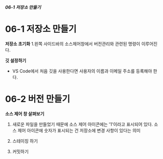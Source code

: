 ***06-1 저장소 만들기***

# 06-1 저장소 만들기

**저장소 초기화**
1.왼쪽 사이드바의 소스제어창에서 버전관리와 관련된 명령이 이루어진다.

**깃 설정하기**
- VS Code에서 처음 깃을 사용한다면 사용자의 이름과 이메일 주소를 등록해야 한다.

# 06-2 버전 만들기
**소스 제어 창 살펴보기**
1. 새로운 파일을 만들었기 때문에 소스 제어 아이콘에는 '1'이라고 표시되어 있다. 소스 제어 아이콘에 숫자가 표시되는 건 저장소에 변경 사항이 있다는 의미

2. 스테이징 하기

3. 커밋하기
